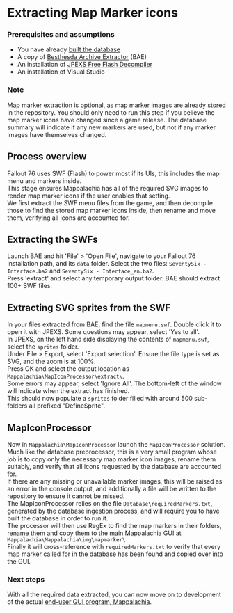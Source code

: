 # Extracting Map Marker icons

### Prerequisites and assumptions
* You have already [built the database](Ingest.md)
* A copy of [Besthesda Archive Extractor](https://www.nexusmods.com/fallout4/mods/78/?) (BAE)
* An installation of [JPEXS Free Flash Decompiler](https://github.com/jindrapetrik/jpexs-decompiler/releases/latest)
* An installation of Visual Studio

### Note
Map marker extraction is optional, as map marker images are already stored in the repository. You should only need to run this step if you believe the map marker icons have changed since a game release. The database summary will indicate if any new markers are used, but not if any marker images have themselves changed.

## Process overview
Fallout 76 uses SWF (Flash) to power most if its UIs, this includes the map menu and markers inside.<br/>
This stage ensures Mappalachia has all of the required SVG images to render map marker icons if the user enables that setting.<br/>
We first extract the SWF menu files from the game, and then decompile those to find the stored map marker icons inside, then rename and move them, verifying all icons are accounted for.

## Extracting the SWFs
Launch BAE and hit 'File' > 'Open File', navigate to your Fallout 76 installation path, and its `data` folder. Select the two files: `SeventySix - Interface.ba2` and `SeventySix - Interface_en.ba2`.<br/>
Press 'extract' and select any temporary output folder. BAE should extract 100+ SWF files.<br/>

## Extracting SVG sprites from the SWF
In your files extracted from BAE, find the file `mapmenu.swf`. Double click it to open it with JPEXS. Some questions may appear, select 'Yes to all'.<br/>
In JPEXS, on the left hand side displaying the contents of `mapmenu.swf`, select the `sprites` folder.<br/>
Under File > Export, select 'Export selection'. Ensure the file type is set as SVG, and the zoom is at 100%.<br/>
Press OK and select the output location as `Mappalachia\MapIconProcessor\extract\`.<br/>
Some errors may appear, select 'Ignore All'. The bottom-left of the window will indicate when the extract has finished.<br/>
This should now populate a `sprites` folder filled with around 500 sub-folders all prefixed "DefineSprite".

## MapIconProcessor
Now in `Mappalachia\MapIconProcessor` launch the `MapIconProcessor` solution. Much like the database preprocessor, this is a very small program whose job is to copy only the necessary map marker icon images, rename them suitably, and verify that all icons requested by the database are accounted for.<br/>
If there are any missing or unavailable marker images, this will be raised as an error in the console output, and additionally a file will be written to the repository to ensure it cannot be missed.<br/>
The MapIconProcessor relies on the file `Database\requiredMarkers.txt`, generated by the database ingestion process, and will require you to have built the database in order to run it.<br/>
The processor will then use RegEx to find the map markers in their folders, rename them and copy them to the main Mappalachia GUI at `Mappalachia\Mappalachia\img\mapmarker\`<br/>
Finally it will cross-reference with `requiredMarkers.txt` to verify that every map marker called for in the database has been found and copied over into the GUI.

### Next steps
With all the required data extracted, you can now move on to development of the actual [end-user GUI program, Mappalachia](GUI.md).
